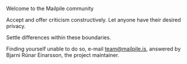 Welcome to the Mailpile community

Accept and offer criticism constructively.
Let anyone have their desired privacy.

Settle differences within these boundaries.

Finding yourself unable to do so, e-mail team@mailpile.is,
answered by Bjarni Rúnar Einarsson, the project maintainer.

